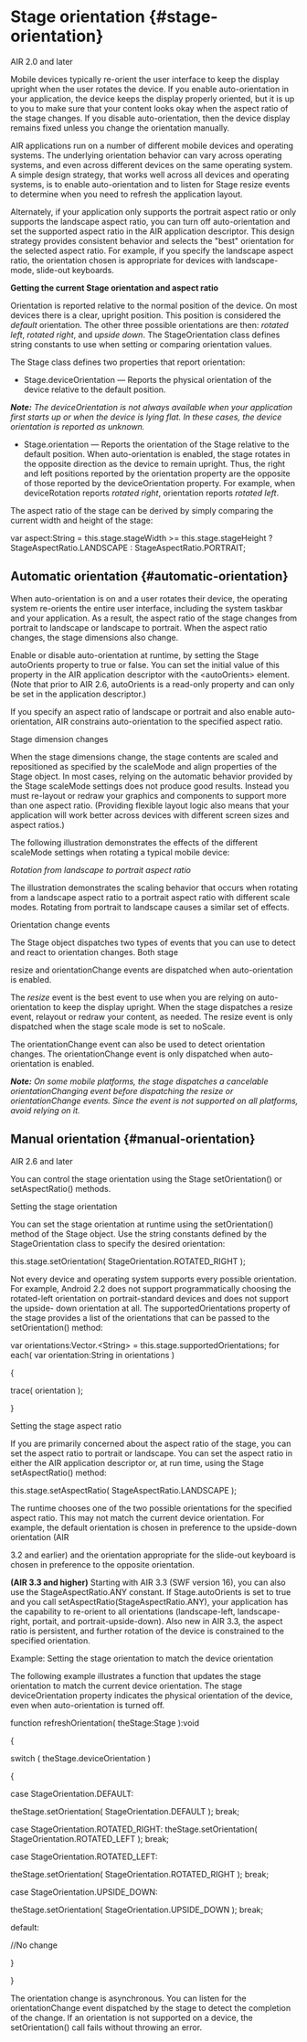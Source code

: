 # Stage orientation {#stage-orientation}

AIR 2.0 and later

Mobile devices typically re-orient the user interface to keep the display upright when the user rotates the device. If you enable auto-orientation in your application, the device keeps the display properly oriented, but it is up to you to make sure that your content looks okay when the aspect ratio of the stage changes. If you disable auto-orientation, then the device display remains fixed unless you change the orientation manually.

AIR applications run on a number of different mobile devices and operating systems. The underlying orientation behavior can vary across operating systems, and even across different devices on the same operating system. A simple design strategy, that works well across all devices and operating systems, is to enable auto-orientation and to listen for Stage resize events to determine when you need to refresh the application layout.

Alternately, if your application only supports the portrait aspect ratio or only supports the landscape aspect ratio, you can turn off auto-orientation and set the supported aspect ratio in the AIR application descriptor. This design strategy provides consistent behavior and selects the "best" orientation for the selected aspect ratio. For example, if you specify the landscape aspect ratio, the orientation chosen is appropriate for devices with landscape-mode, slide-out keyboards.

**Getting the current Stage orientation and aspect ratio**

Orientation is reported relative to the normal position of the device. On most devices there is a clear, upright position. This position is considered the _default_ orientation. The other three possible orientations are then: _rotated left_, _rotated right_, and _upside down_. The StageOrientation class defines string constants to use when setting or comparing orientation values.

The Stage class defines two properties that report orientation:

*   Stage.deviceOrientation — Reports the physical orientation of the device relative to the default position.

**_Note:_** _The deviceOrientation is not always available when your application first starts up or when the device is lying flat. In these cases, the device orientation is reported as unknown._

*   Stage.orientation — Reports the orientation of the Stage relative to the default position. When auto-orientation is enabled, the stage rotates in the opposite direction as the device to remain upright. Thus, the right and left positions reported by the orientation property are the opposite of those reported by the deviceOrientation property. For example, when deviceRotation reports _rotated right_, orientation reports _rotated left_.

The aspect ratio of the stage can be derived by simply comparing the current width and height of the stage:

var aspect:String = this.stage.stageWidth &gt;= this.stage.stageHeight ? StageAspectRatio.LANDSCAPE : StageAspectRatio.PORTRAIT;

## Automatic orientation {#automatic-orientation}

When auto-orientation is on and a user rotates their device, the operating system re-orients the entire user interface, including the system taskbar and your application. As a result, the aspect ratio of the stage changes from portrait to landscape or landscape to portrait. When the aspect ratio changes, the stage dimensions also change.

Enable or disable auto-orientation at runtime, by setting the Stage autoOrients property to true or false. You can set the initial value of this property in the AIR application descriptor with the &lt;autoOrients&gt; element. (Note that prior to AIR 2.6, autoOrients is a read-only property and can only be set in the application descriptor.)

If you specify an aspect ratio of landscape or portrait and also enable auto-orientation, AIR constrains auto-orientation to the specified aspect ratio.

Stage dimension changes

When the stage dimensions change, the stage contents are scaled and repositioned as specified by the scaleMode and align properties of the Stage object. In most cases, relying on the automatic behavior provided by the Stage scaleMode settings does not produce good results. Instead you must re-layout or redraw your graphics and components to support more than one aspect ratio. (Providing flexible layout logic also means that your application will work better across devices with different screen sizes and aspect ratios.)

The following illustration demonstrates the effects of the different scaleMode settings when rotating a typical mobile device:

_Rotation from landscape to portrait aspect ratio_

The illustration demonstrates the scaling behavior that occurs when rotating from a landscape aspect ratio to a portrait aspect ratio with different scale modes. Rotating from portrait to landscape causes a similar set of effects.

Orientation change events

The Stage object dispatches two types of events that you can use to detect and react to orientation changes. Both stage

resize and orientationChange events are dispatched when auto-orientation is enabled.

The _resize_ event is the best event to use when you are relying on auto-orientation to keep the display upright. When the stage dispatches a resize event, relayout or redraw your content, as needed. The resize event is only dispatched when the stage scale mode is set to noScale.

The orientationChange event can also be used to detect orientation changes. The orientationChange event is only dispatched when auto-orientation is enabled.

**_Note:_** _On some mobile platforms, the stage dispatches a cancelable orientationChanging event before dispatching the resize or orientationChange events. Since the event is not supported on all platforms, avoid relying on it._

## Manual orientation {#manual-orientation}

AIR 2.6 and later

You can control the stage orientation using the Stage setOrientation() or setAspectRatio() methods.

Setting the stage orientation

You can set the stage orientation at runtime using the setOrientation() method of the Stage object. Use the string constants defined by the StageOrientation class to specify the desired orientation:

this.stage.setOrientation( StageOrientation.ROTATED_RIGHT );

Not every device and operating system supports every possible orientation. For example, Android 2.2 does not support programmatically choosing the rotated-left orientation on portrait-standard devices and does not support the upside- down orientation at all. The supportedOrientations property of the stage provides a list of the orientations that can be passed to the setOrientation() method:

var orientations:Vector.&lt;String&gt; = this.stage.supportedOrientations; for each( var orientation:String in orientations )

{

trace( orientation );

}

Setting the stage aspect ratio

If you are primarily concerned about the aspect ratio of the stage, you can set the aspect ratio to portrait or landscape. You can set the aspect ratio in either the AIR application descriptor or, at run time, using the Stage setAspectRatio() method:

this.stage.setAspectRatio( StageAspectRatio.LANDSCAPE );

The runtime chooses one of the two possible orientations for the specified aspect ratio. This may not match the current device orientation. For example, the default orientation is chosen in preference to the upside-down orientation (AIR

3.2 and earlier) and the orientation appropriate for the slide-out keyboard is chosen in preference to the opposite orientation.

**(AIR 3.3 and higher)** Starting with AIR 3.3 (SWF version 16), you can also use the StageAspectRatio.ANY constant. If Stage.autoOrients is set to true and you call setAspectRatio(StageAspectRatio.ANY), your application has the capability to re-orient to all orientations (landscape-left, landscape-right, portait, and portrait-upside-down). Also new in AIR 3.3, the aspect ratio is persistent, and further rotation of the device is constrained to the specified orientation.

Example: Setting the stage orientation to match the device orientation

The following example illustrates a function that updates the stage orientation to match the current device orientation. The stage deviceOrientation property indicates the physical orientation of the device, even when auto-orientation is turned off.

function refreshOrientation( theStage:Stage ):void

{

switch ( theStage.deviceOrientation )

{

case StageOrientation.DEFAULT:

theStage.setOrientation( StageOrientation.DEFAULT ); break;

case StageOrientation.ROTATED_RIGHT: theStage.setOrientation( StageOrientation.ROTATED_LEFT ); break;

case StageOrientation.ROTATED_LEFT:

theStage.setOrientation( StageOrientation.ROTATED_RIGHT ); break;

case StageOrientation.UPSIDE_DOWN:

theStage.setOrientation( StageOrientation.UPSIDE_DOWN ); break;

default:

//No change

}

}

The orientation change is asynchronous. You can listen for the orientationChange event dispatched by the stage to detect the completion of the change. If an orientation is not supported on a device, the setOrientation() call fails without throwing an error.